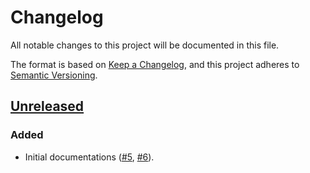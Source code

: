 # Changelog

All notable changes to this project will be documented in this file.

The format is based on [Keep a Changelog](https://keepachangelog.com/en/1.1.0/),
and this project adheres to [Semantic Versioning](https://semver.org/spec/v2.0.0.html).

## [Unreleased]

### Added

- Initial documentations ([#5](https://github.com/AliceNovel/AquaNotes/issues/5), [#6](https://github.com/AliceNovel/AquaNotes/issues/6)).

[unreleased]: https://github.com/AliceNovel/AquaNotes/compare/e6354076cecc075da2a487067390aba1672d02ba...HEAD
